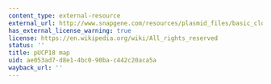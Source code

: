 ```yaml
---
content_type: external-resource
external_url: http://www.snapgene.com/resources/plasmid_files/basic_cloning_vectors/pUC18/
has_external_license_warning: true
license: https://en.wikipedia.org/wiki/All_rights_reserved
status: ''
title: pUCP18 map
uid: ae053ad7-d8e1-4bc0-90ba-c442c20aca5a
wayback_url: ''
---
```

